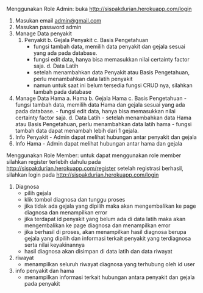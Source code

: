 Menggunakan Role Admin: 
buka http://sispakdurian.herokuapp.com/login
1. Masukan email admin@gmail.com
2. Masukan password admin
3. Manage Data penyakit
    1. Penyakit
    b. Gejala Penyakit
    c. Basis Pengetahuan
        - fungsi tambah data, memilih data penyakit dan gejala sesuai yang ada pada database.
        - fungsi edit data, hanya bisa memasukkan nilai certainty factor saja.
    d. Data Latih
        - setelah menambahkan data Penyakit atau Basis Pengetahuan, perlu menambahkan data latih penyakit
        - namun untuk saat ini belum tersedia fungsi CRUD nya, silahkan tambah pada database
4. Manage Data Hama
    a. Hama
    b. Gejala Hama
    c. Basis Pengetahuan
        - fungsi tambah data, memilih data Hama dan gejala sesuai yang ada pada database.
        - fungsi edit data, hanya bisa memasukkan nilai certainty factor saja.
    d. Data Latih
        - setelah menambahkan data Hama atau Basis Pengetahuan, perlu menambahkan data latih hama
        - fungsi tambah data dapat menambah lebih dari 1 gejala.
5. Info Penyakit
        - Admin dapat melihat hubungan antar penyakit dan gejala
6. Info Hama
        - Admin dapat melihat hubungan antar hama dan gejala



Menggunakan Role Member:
untuk dapat menggunakan role member silahkan register terlebih dahulu pada http://sispakdurian.herokuapp.com/register
setelah registrasi berhasil, silahkan login pada http://sispakdurian.herokuapp.com/login
1. Diagnosa
    - pilih gejala
    - klik tombol diagnosa dan tunggu proses
    - jika tidak ada gejala yang dipilih maka akan mengembalikan ke page diagnosa dan menampilkan error
    - jika terdapat id penyakit yang belum ada di data latih maka akan mengembalikan ke page diagnosa dan menampilkan error
    - jika berhasil di proses, akan menampilkan hasil diagnosa berupa gejala yang dipilih dan informasi terkait penyakit yang terdiagnosa serta nilai keyakinannya
    - hasil diagnosa akan disimpan di data latih dan data riwayat
2. riwayat
    - menampilkan seluruh riwayat diagnosa yang terhubung oleh id user
3. info penyakit dan hama
    - menampilkan informasi terkait hubungan antara penyakit dan gejala pada penyakit
